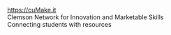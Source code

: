 https://cuMake.it <br />
Clemson Network for Innovation and Marketable Skills <br />
Connecting students with resources
